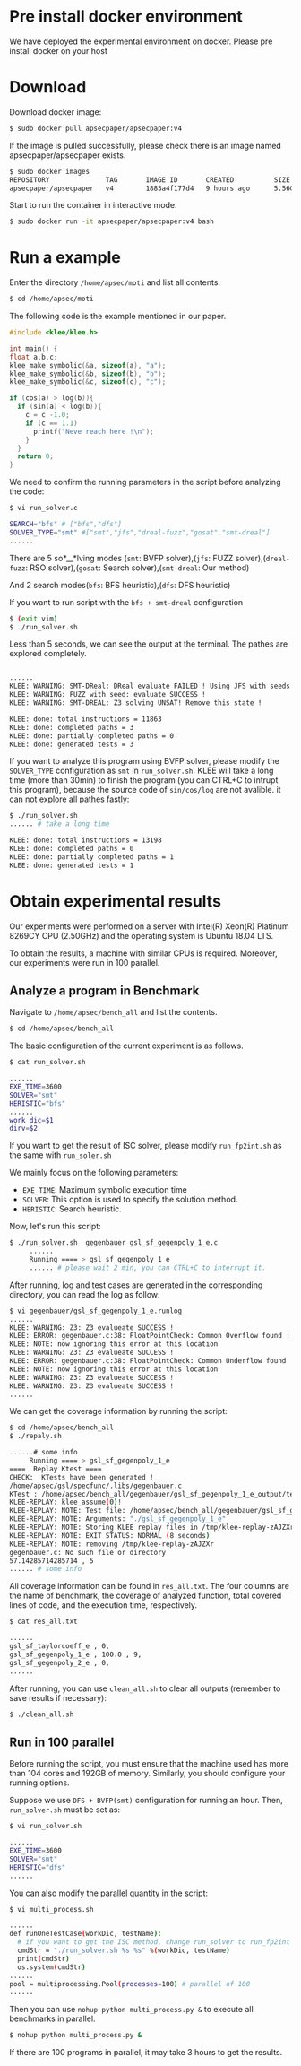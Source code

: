 # Pre install docker environment

We have deployed the experimental environment on docker. Please pre install docker on your host

# Download

Download docker image:
```sh
$ sudo docker pull apsecpaper/apsecpaper:v4
```

If the image is pulled successfully, please check there is an image named apsecpaper/apsecpaper exists.
```sh
$ sudo docker images
REPOSITORY              TAG       IMAGE ID       CREATED          SIZE
apsecpaper/apsecpaper   v4        1883a4f177d4   9 hours ago      5.56GB
```


Start to run the container in interactive mode.
```sh
$ sudo docker run -it apsecpaper/apsecpaper:v4 bash
```

# Run a example

Enter the directory `/home/apsec/moti` and list all contents.

```sh
$ cd /home/apsec/moti
```

The following code is the example mentioned in our paper.

```c
#include <klee/klee.h>

int main() {
float a,b,c;
klee_make_symbolic(&a, sizeof(a), "a");
klee_make_symbolic(&b, sizeof(b), "b");
klee_make_symbolic(&c, sizeof(c), "c");

if (cos(a) > log(b)){
  if (sin(a) < log(b)){
    c = c -1.0;
    if (c == 1.1)
      printf("Neve reach here !\n");
    }
  }
  return 0;
}

```

We need to confirm the running parameters in the script before analyzing the code:

```sh
$ vi run_solver.c

SEARCH="bfs" # ["bfs","dfs"]
SOLVER_TYPE="smt" #["smt","jfs","dreal-fuzz","gosat","smt-dreal"]
......
```

There are 5 so*__*lving modes (`smt`: BVFP solver),(`jfs`: FUZZ solver),(`dreal-fuzz`: RSO solver),(`gosat`: Search solver),(`smt-dreal`: Our method)

And 2 search modes(`bfs`: BFS heuristic),(`dfs`: DFS heuristic)

If you want to run script with the `bfs + smt-dreal` configuration
```sh
$ (exit vim)
$ ./run_solver.sh
```

Less than 5 seconds, we can see the output at the terminal. The pathes are explored completely.
```sh

...... 
KLEE: WARNING: SMT-DReal: DReal evaluate FAILED ! Using JFS with seeds to solve.
KLEE: WARNING: FUZZ with seed: evaluate SUCCESS !
KLEE: WARNING: SMT-DREAL: Z3 solving UNSAT! Remove this state !

KLEE: done: total instructions = 11863
KLEE: done: completed paths = 3
KLEE: done: partially completed paths = 0
KLEE: done: generated tests = 3
```

If you want to analyze this program using BVFP solver, please modify the `SOLVER_TYPE` configuration as `smt` in `run_solver.sh`. KLEE will take a long time (more than 30min) to finish the program (you can CTRL+C to intrupt this program), because the source code of `sin/cos/log` are not avalible. it can not explore all pathes fastly:

```sh
$ ./run_solver.sh
...... # take a long time

KLEE: done: total instructions = 13198
KLEE: done: completed paths = 0
KLEE: done: partially completed paths = 1
KLEE: done: generated tests = 1
```

# Obtain experimental results

Our experiments were performed on a server with Intel(R) Xeon(R) Platinum 8269CY CPU (2.50GHz) and the operating system is Ubuntu 18.04 LTS. 

To obtain the results, a machine with similar CPUs is required. Moreover, our experiments were run in 100 parallel.

## Analyze a program in Benchmark

Navigate to `/home/apsec/bench_all` and list the contents.

```sh
$ cd /home/apsec/bench_all
```

The basic configuration of the current experiment is as follows.

```sh
$ cat run_solver.sh 

......
EXE_TIME=3600
SOLVER="smt"
HERISTIC="bfs"
......
work_dic=$1
dirv=$2
```

If you want to get the result of ISC solver, please modify `run_fp2int.sh` as the same with `run_soler.sh`

We mainly focus on the following parameters:
* `EXE_TIME`: Maximum symbolic execution time
* `SOLVER`: This option is used to specify the solution method.
* `HERISTIC`: Search heuristic.

Now, let's run this script:
```sh
$ ./run_solver.sh  gegenbauer gsl_sf_gegenpoly_1_e.c
     ......
     Running ==== > gsl_sf_gegenpoly_1_e
     ...... # please wait 2 min, you can CTRL+C to interrupt it.
```

After running, log and test cases are generated in the corresponding directory, you can read the log as follow:

```sh
$ vi gegenbauer/gsl_sf_gegenpoly_1_e.runlog
......
KLEE: WARNING: Z3: Z3 evalueate SUCCESS !
KLEE: ERROR: gegenbauer.c:38: FloatPointCheck: Common Overflow found !
KLEE: NOTE: now ignoring this error at this location
KLEE: WARNING: Z3: Z3 evalueate SUCCESS !
KLEE: ERROR: gegenbauer.c:38: FloatPointCheck: Common Underflow found !
KLEE: NOTE: now ignoring this error at this location
KLEE: WARNING: Z3: Z3 evalueate SUCCESS !
KLEE: WARNING: Z3: Z3 evalueate SUCCESS !
......
```

We can get the coverage information by running the script:

```sh
$ cd /home/apsec/bench_all
$ ./repaly.sh

......# some info
     Running ==== > gsl_sf_gegenpoly_1_e
====  Replay Ktest ====
CHECK:  KTests have been generated !
/home/apsec/gsl/specfunc/.libs/gegenbauer.c
KTest : /home/apsec/bench_all/gegenbauer/gsl_sf_gegenpoly_1_e_output/test000001.ktest
KLEE-REPLAY: klee_assume(0)!
KLEE-REPLAY: NOTE: Test file: /home/apsec/bench_all/gegenbauer/gsl_sf_gegenpoly_1_e_output/test000001.ktest
KLEE-REPLAY: NOTE: Arguments: "./gsl_sf_gegenpoly_1_e" 
KLEE-REPLAY: NOTE: Storing KLEE replay files in /tmp/klee-replay-zAJZXr
KLEE-REPLAY: NOTE: EXIT STATUS: NORMAL (8 seconds)
KLEE-REPLAY: NOTE: removing /tmp/klee-replay-zAJZXr
gegenbauer.c: No such file or directory
57.14285714285714 , 5
...... # some info

```

All coverage information can be found in `res_all.txt`. The four columns are the name of benchmark, the coverage of analyzed function, total covered lines of code, and the execution time, respectively.

```sh
$ cat res_all.txt

...... 
gsl_sf_taylorcoeff_e , 0,
gsl_sf_gegenpoly_1_e , 100.0 , 9,
gsl_sf_gegenpoly_2_e , 0,
......
```

After running, you can use `clean_all.sh` to clear all outputs (remember to save results if necessary):

```sh
$ ./clean_all.sh
```

## Run in 100 parallel

Before running the script, you must ensure that the machine used has more than 104 cores and 192GB of memory. Similarly, you should configure your running options.

Suppose we use `DFS + BVFP(smt)` configuration for running an hour. Then, `run_solver.sh` must be set as:

```sh
$ vi run_solver.sh

......
EXE_TIME=3600
SOLVER="smt"
HERISTIC="dfs"
......
```

You can also modify the parallel quantity in the script:

```sh
$ vi multi_process.sh

......
def runOneTestCase(workDic, testName):
  # if you want to get the ISC method, change run_solver to run_fp2int
  cmdStr = "./run_solver.sh %s %s" %(workDic, testName)
  print(cmdStr)
  os.system(cmdStr)
......
pool = multiprocessing.Pool(processes=100) # parallel of 100
......
```

Then you can use `nohup python multi_process.py &` to execute all benchmarks in parallel.

```sh
$ nohup python multi_process.py &
```

If there are 100 programs in parallel, it may take 3 hours to get the results.





